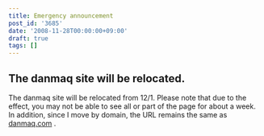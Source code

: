 ```yaml
---
title: Emergency announcement
post_id: '3685'
date: '2008-11-28T00:00:00+09:00'
draft: true
tags: []
---
```


## The danmaq site will be relocated.

The danmaq site will be relocated from 12/1. Please note that due to the effect, you may not be able to see all or part of the page for about a week. In addition, since I move by domain, the URL remains the same as [danmaq.com](https://danmaq.com/) .

